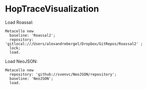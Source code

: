 # HopTraceVisualization

Load Roassal:
```Smalltalk
Metacello new
  baseline: 'Roassal2';
  repository: 'gitlocal:///Users/alexandrebergel/Dropbox/GitRepos/Roassal2' ;
  lock;
  load.
```

Load NeoJSON:
```Smalltalk
Metacello new
  repository: 'github://svenvc/NeoJSON/repository';
  baseline: 'NeoJSON';
  load.
```  
